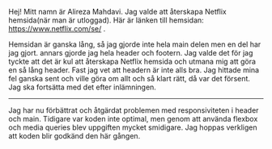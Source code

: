 Hej! Mitt namn är Alireza Mahdavi. Jag valde att återskapa Netflix hemsida(när man är utloggad). Här är länken till hemsidan: https://www.netflix.com/se/ . 

Hemsidan är ganska lång, så jag gjorde inte hela main delen men en del har jag gjort. annars gjorde jag hela header och footern. Jag valde det för jag tyckte att det är kul att återskapa Netflix hemsida och utmana mig att göra en så lång header. Fast jag vet att headern är inte alls bra. Jag hittade mina fel ganska sent och ville göra om allt och så klart rätt, då var det försent. Jag ska fortsätta med det efter inlämningen.

_______________________________________________________________________________________________________________________________________________________________________________________________________________________________

Jag har nu förbättrat och åtgärdat problemen med responsiviteten i header och main. Tidigare var koden inte optimal, men genom att använda flexbox och media queries blev uppgiften mycket smidigare. Jag hoppas verkligen att koden blir godkänd den här gången.